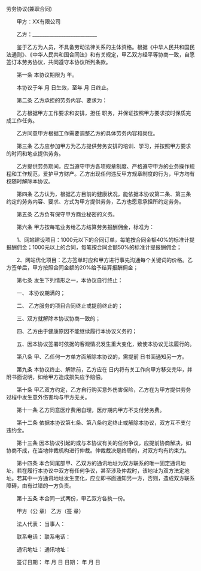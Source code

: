 



劳务协议(兼职合同)



 

　　甲方：XX有限公司 


　　乙方：___________________________ 


　　鉴于乙方为人员，不具备劳动法律关系的主体资格。根据《中华人民共和国民法通则》、《中华人民共和国合同法》和有关规定，甲乙双方经平等协商一致，自愿签订本劳务协议，共同遵守本协议所列条款。 


　　第一条 本协议期限为 年。 


　　本协议于年 月 日生效，至年 月 日终止。 


　　第二条 乙方承担的劳务内容、要求为： 


　　乙方根据甲方工作要求和安排，担任 职务，并保证按照甲方要求按时保质完成工作任务。 


　　乙方同意甲方根据工作需要调整乙方的具体劳务内容和岗位。 


　　第三条 乙方应参加甲方为乙方提供劳务安排的培训、学习，并按照甲方要求的时间和地点提供劳务。 


　　乙方提供劳务期间，应当遵守甲方各项规章制度、严格遵守甲方的业务操作规程和工作规范，爱护甲方财产。乙方出现任何违反甲方规章制度的行为，甲方均有权随时解除本协议。 


　　第四条 乙方认为，根据乙方目前的健康状况，能依据本协议第二条、第三条约定的劳务内容、要求、方式为甲方提供劳务，乙方也愿意承担所约定劳务。 


　　第五条 乙方负有保守甲方商业秘密的义务。 


　　第六条 甲方按每笔业务给乙方结算劳务报酬佣金，标准为： 


　　1、网站建设项目：1000元以下的合同订单，每笔按合同金额40%的标准计提报酬佣金；1000元以上的合同，每笔按合同金额50%的标准计提报酬佣金； 


　　2、网站优化项目：乙方签单时应和甲方进行事先沟通每个关键词的价格。乙方签单后，甲方按照合同金额的20%给予结算报酬佣金； 


　　第七条 发生下列情形之一，本协议自行终止： 


　　一、 本协议期满的； 


　　二、 乙方服务的项目合同终止或提前终止的； 


　　三、双方就解除本协议协商一致的； 


　　四、乙方由于健康原因不能继续履行本协议义务的； 


　　五、因本协议签署时依据的客观情况发生重大变化，致使本协议无法履行的。 


　　第八条 甲、乙任何一方单方面解除本协议的，需提前 日书面通知另一方。 


　　第九条 本协议终止、解除前，乙方应在 日内将有关工作向甲方移交完毕，并附书面说明，如给甲方造成损失应予赔偿。 


　　第十条 甲乙双方约定，乙方自行购买意外伤害保险，乙方在为甲方提供劳务过程中发生意外伤害均与甲方无关。 


　　第十一条 乙方同意医疗费用自理，医疗期内甲方不支付劳务费。 


　　第十二条 依据本协议第七条、第八条约定终止或解除本协议，双方互不支付违约金。 


　　第十三条 因本协议引起的或与本协议有关的任何争议，应提前协商解决，如协商不成，在当地仲裁机构进行仲裁。仲裁裁决是终局的，对双方均有约束力。 


　　第十四条 本合同尾部甲、乙双方的通讯地址为双方联系的唯一固定通讯地址，若在履行本协议中双方有任何争议，甚至涉及仲裁时，该地址为双方法定地址。若其中一方通讯地址发生变化，应立即书面通知另一方，否则，造成双方联系障碍，由有过错的一方负责。 


　　第十五条 本合同一式两份，甲乙双方各执一份。 


　　甲方（公 章）                      乙方（签 章） 


　　法人代表：                            当事人： 


　　联系电话：                            联系电话： 


　　通讯地址：                            通讯地址： 


　　签订日期： 年 月 日          日期： 年 月 日 
